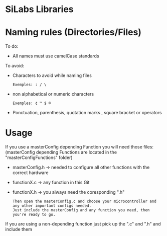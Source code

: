 # SiLabs Libraries

# Naming rules (Directories/Files)
To do:

* All names must use camelCase standards

To avoid:
  
* Characters to avoid while naming files

      Exemples: : / \
* non alphabetical or numeric characters

      Exemples: ¢ ™ $ ®
* Ponctuation, parenthesis, quotation marks , square bracket or operators

# Usage
If you use a masterConfig depending Function you will need those files:
(masterConfig depending Functions are located in the "masterConfigFunctions" folder)

* masterConfig.h -> needed to configure all other functions with the correct hardware
* functionX.c    -> any function in this Git
* functionX.h    -> you always need the coresponding ".h"

      Then open the masterConfig.c and choose your microcontroller and any other important configs needed.
      Just include the masterConfig and any function you need, then you're ready to go.

If you are using a non-depending function just pick up the ".c" and ".h" and include them
